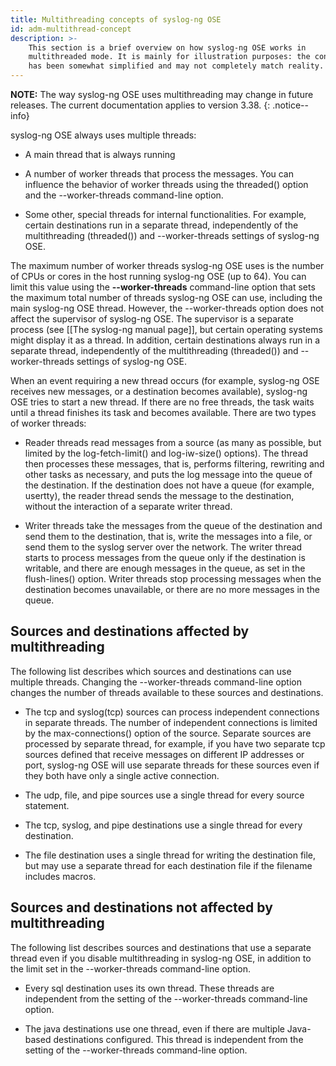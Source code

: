 ```yaml
---
title: Multithreading concepts of syslog-ng OSE
id: adm-multithread-concept
description: >-
    This section is a brief overview on how syslog-ng OSE works in
    multithreaded mode. It is mainly for illustration purposes: the concept
    has been somewhat simplified and may not completely match reality.
---
```


**NOTE:** The way syslog-ng OSE uses multithreading may change in future
releases. The current documentation applies to version 3.38.
{: .notice--info}

syslog-ng OSE always uses multiple threads:

- A main thread that is always running

- A number of worker threads that process the messages. You can
    influence the behavior of worker threads using the threaded() option
    and the \--worker-threads command-line option.

- Some other, special threads for internal functionalities. For
    example, certain destinations run in a separate thread,
    independently of the multithreading (threaded()) and
    \--worker-threads settings of syslog-ng OSE.

The maximum number of worker threads syslog-ng OSE uses is the number of
CPUs or cores in the host running syslog-ng OSE (up to 64). You can
limit this value using the **\--worker-threads** command-line option
that sets the maximum total number of threads syslog-ng OSE can use,
including the main syslog-ng OSE thread. However, the \--worker-threads
option does not affect the supervisor of syslog-ng OSE. The supervisor
is a separate process (see [[The syslog-ng manual page]],
but certain operating systems might display it as a thread. In
addition, certain destinations always run in a separate thread,
independently of the multithreading (threaded()) and \--worker-threads
settings of syslog-ng OSE.

When an event requiring a new thread occurs (for example, syslog-ng OSE
receives new messages, or a destination becomes available), syslog-ng
OSE tries to start a new thread. If there are no free threads, the task
waits until a thread finishes its task and becomes available. There are
two types of worker threads:

- Reader threads read messages from a source (as many as possible, but
    limited by the log-fetch-limit() and log-iw-size() options). The
    thread then processes these messages, that is, performs filtering,
    rewriting and other tasks as necessary, and puts the log message
    into the queue of the destination. If the destination does not have
    a queue (for example, usertty), the reader thread sends the message
    to the destination, without the interaction of a separate writer
    thread.

- Writer threads take the messages from the queue of the destination
    and send them to the destination, that is, write the messages into a
    file, or send them to the syslog server over the network. The writer
    thread starts to process messages from the queue only if the
    destination is writable, and there are enough messages in the queue,
    as set in the flush-lines() option. Writer threads stop processing
    messages when the destination becomes unavailable, or there are no
    more messages in the queue.

## Sources and destinations affected by multithreading

The following list describes which sources and destinations can use
multiple threads. Changing the \--worker-threads command-line option
changes the number of threads available to these sources and
destinations.

- The tcp and syslog(tcp) sources can process independent connections
    in separate threads. The number of independent connections is
    limited by the max-connections() option of the source. Separate
    sources are processed by separate thread, for example, if you have
    two separate tcp sources defined that receive messages on different
    IP addresses or port, syslog-ng OSE will use separate threads for
    these sources even if they both have only a single active
    connection.

- The udp, file, and pipe sources use a single thread for every source
    statement.

- The tcp, syslog, and pipe destinations use a single thread for every
    destination.

- The file destination uses a single thread for writing the
    destination file, but may use a separate thread for each destination
    file if the filename includes macros.

## Sources and destinations not affected by multithreading

The following list describes sources and destinations that use a
separate thread even if you disable multithreading in syslog-ng OSE, in
addition to the limit set in the \--worker-threads command-line option.

- Every sql destination uses its own thread. These threads are
    independent from the setting of the \--worker-threads command-line
    option.

- The java destinations use one thread, even if there are multiple
    Java-based destinations configured. This thread is independent from
    the setting of the \--worker-threads command-line option.
